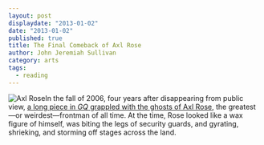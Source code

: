 ```yaml
---
layout: post
displaydate: "2013-01-02"
date: "2013-01-02"
published: true
title: The Final Comeback of Axl Rose
author: John Jeremiah Sullivan
category: arts
tags: 
  - reading
---
```


![Axl Rose](http://sethmnookin.com/wp-content/uploads/2013/08/Screen-Shot-2013-08-16-at-3.29.06-PM.png)In the fall of 2006, four years after disappearing from public view, [a long piece in _GQ_ grappled with the ghosts of Axl Rose](http://www.gq.com/entertainment/celebrities/200609/final-comeback-axl-rose?printable=true), the greatest—or weirdest—frontman of all time. At the time, Rose looked like a wax figure of himself, was biting the legs of security guards, and gyrating, shrieking, and storming off stages across the land.